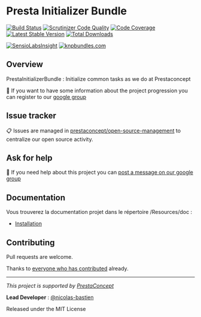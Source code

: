 Presta Initializer Bundle
========================

[![Build Status](https://secure.travis-ci.org/prestaconcept/PrestaInitializerBundle.png?branch=master)](http://travis-ci.org/prestaconcept/PrestaInitializerBundle)
[![Scrutinizer Code Quality](https://scrutinizer-ci.com/g/prestaconcept/PrestaInitializerBundle/badges/quality-score.png?b=master)](https://scrutinizer-ci.com/g/prestaconcept/PrestaInitializerBundle/?branch=master)
[![Code Coverage](https://scrutinizer-ci.com/g/prestaconcept/PrestaInitializerBundle/badges/coverage.png?b=master)](https://scrutinizer-ci.com/g/prestaconcept/PrestaInitializerBundle/?branch=master)
[![Latest Stable Version](https://poser.pugx.org/presta/initializer-bundle/v/stable.png)](https://packagist.org/packages/presta/initializer-bundle)
[![Total Downloads](https://poser.pugx.org/presta/initializer-bundle/downloads.png)](https://packagist.org/packages/presta/initializer-bundle)

[![SensioLabsInsight](https://insight.sensiolabs.com/projects/343bc185-499a-4b5c-a2b6-4ea23a7518ab/big.png)](https://insight.sensiolabs.com/projects/343bc185-499a-4b5c-a2b6-4ea23a7518ab)
[![knpbundles.com](http://knpbundles.com/prestaconcept/PrestaInitializerBundle/badge)](http://knpbundles.com/prestaconcept/PrestaInitializerBundle)

## Overview ##

PrestaInitializerBundle : Initialize common tasks as we do at Prestaconcept

:speech_balloon: If you want to have some information about the project progression you can register to our [google group][3]

## Issue tracker ##

:clipboard: Issues are managed in [prestaconcept/open-source-management](https://github.com/prestaconcept/open-source-management)
to centralize our open source activity.

## Ask for help ##

:speech_balloon: If you need help about this project you can [post a message on our google group][3]

## Documentation ##

Vous trouverez la documentation projet dans le répertoire /Resources/doc :

- [Installation](Resources/doc/001-installation.md)

## Contributing

Pull requests are welcome.

Thanks to
[everyone who has contributed](https://github.com/prestaconcept/PrestaDeploymentBundle/graphs/contributors) already.

---

*This project is supported by [PrestaConcept](http://www.prestaconcept.net)*

**Lead Developer** : [@nicolas-bastien](https://github.com/nicolas-bastien)

Released under the MIT License

[3]: https://groups.google.com/forum/?hl=fr&fromgroups#!forum/prestacms-devs
